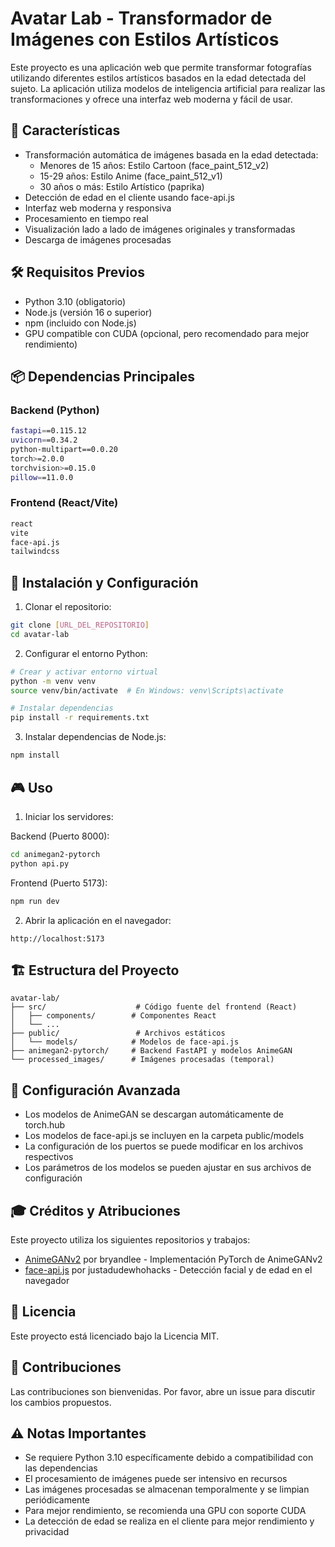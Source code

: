 # Avatar Lab - Transformador de Imágenes con Estilos Artísticos

Este proyecto es una aplicación web que permite transformar fotografías utilizando diferentes estilos artísticos basados en la edad detectada del sujeto. La aplicación utiliza modelos de inteligencia artificial para realizar las transformaciones y ofrece una interfaz web moderna y fácil de usar.

## 🎨 Características

- Transformación automática de imágenes basada en la edad detectada:
  - Menores de 15 años: Estilo Cartoon (face_paint_512_v2)
  - 15-29 años: Estilo Anime (face_paint_512_v1)
  - 30 años o más: Estilo Artístico (paprika)
- Detección de edad en el cliente usando face-api.js
- Interfaz web moderna y responsiva
- Procesamiento en tiempo real
- Visualización lado a lado de imágenes originales y transformadas
- Descarga de imágenes procesadas

## 🛠️ Requisitos Previos

- Python 3.10 (obligatorio)
- Node.js (versión 16 o superior)
- npm (incluido con Node.js)
- GPU compatible con CUDA (opcional, pero recomendado para mejor rendimiento)

## 📦 Dependencias Principales

### Backend (Python)
```bash
fastapi==0.115.12
uvicorn==0.34.2
python-multipart==0.0.20
torch>=2.0.0
torchvision>=0.15.0
pillow==11.0.0
```

### Frontend (React/Vite)
```bash
react
vite
face-api.js
tailwindcss
```

## 🚀 Instalación y Configuración

1. Clonar el repositorio:
```bash
git clone [URL_DEL_REPOSITORIO]
cd avatar-lab
```

2. Configurar el entorno Python:
```bash
# Crear y activar entorno virtual
python -m venv venv
source venv/bin/activate  # En Windows: venv\Scripts\activate

# Instalar dependencias
pip install -r requirements.txt
```

3. Instalar dependencias de Node.js:
```bash
npm install
```

## 🎮 Uso

1. Iniciar los servidores:

Backend (Puerto 8000):
```bash
cd animegan2-pytorch
python api.py
```

Frontend (Puerto 5173):
```bash
npm run dev
```

2. Abrir la aplicación en el navegador:
```
http://localhost:5173
```

## 🏗️ Estructura del Proyecto

```
avatar-lab/
├── src/                    # Código fuente del frontend (React)
│   ├── components/        # Componentes React
│   └── ...
├── public/                 # Archivos estáticos
│   └── models/            # Modelos de face-api.js
├── animegan2-pytorch/     # Backend FastAPI y modelos AnimeGAN
└── processed_images/      # Imágenes procesadas (temporal)
```

## 🔧 Configuración Avanzada

- Los modelos de AnimeGAN se descargan automáticamente de torch.hub
- Los modelos de face-api.js se incluyen en la carpeta public/models
- La configuración de los puertos se puede modificar en los archivos respectivos
- Los parámetros de los modelos se pueden ajustar en sus archivos de configuración

## 🎓 Créditos y Atribuciones

Este proyecto utiliza los siguientes repositorios y trabajos:

- [AnimeGANv2](https://github.com/bryandlee/animegan2-pytorch) por bryandlee - Implementación PyTorch de AnimeGANv2
- [face-api.js](https://github.com/justadudewhohacks/face-api.js/) por justadudewhohacks - Detección facial y de edad en el navegador

## 📝 Licencia

Este proyecto está licenciado bajo la Licencia MIT.

## 🤝 Contribuciones

Las contribuciones son bienvenidas. Por favor, abre un issue para discutir los cambios propuestos.

## ⚠️ Notas Importantes

- Se requiere Python 3.10 específicamente debido a compatibilidad con las dependencias
- El procesamiento de imágenes puede ser intensivo en recursos
- Las imágenes procesadas se almacenan temporalmente y se limpian periódicamente
- Para mejor rendimiento, se recomienda una GPU con soporte CUDA
- La detección de edad se realiza en el cliente para mejor rendimiento y privacidad
